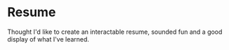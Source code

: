 # Resume

Thought I'd like to create an interactable resume, sounded fun and a good display of what I've learned.
